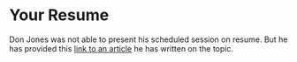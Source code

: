 # Your Resume

Don Jones was not able to present his scheduled session on resume. But he has provided this [link to an article](https://medium.com/adultingforadults/your-resume-1e382c2e9549) he has written on the topic.
